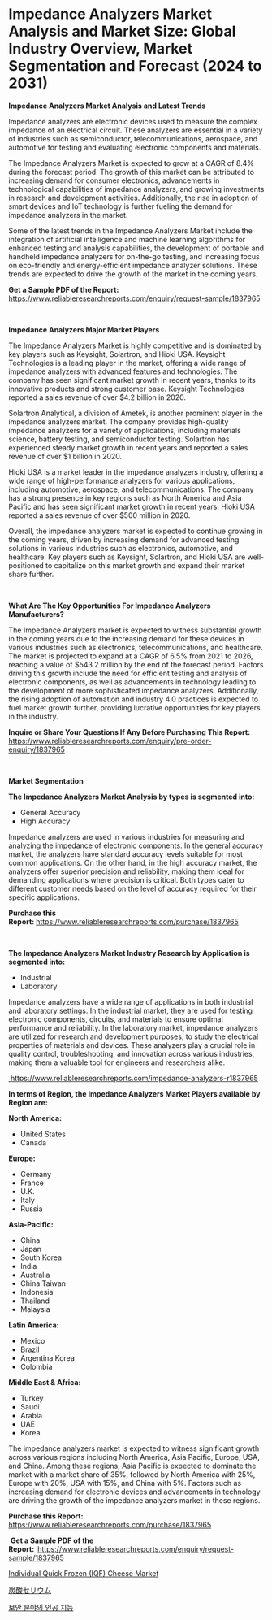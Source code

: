 <p><h1>Impedance Analyzers Market Analysis and Market Size: Global Industry Overview, Market Segmentation and Forecast (2024 to 2031)</h1></p><p><strong>Impedance Analyzers Market Analysis and Latest Trends</strong></p>
<p><p>Impedance analyzers are electronic devices used to measure the complex impedance of an electrical circuit. These analyzers are essential in a variety of industries such as semiconductor, telecommunications, aerospace, and automotive for testing and evaluating electronic components and materials.</p><p>The Impedance Analyzers Market is expected to grow at a CAGR of 8.4% during the forecast period. The growth of this market can be attributed to increasing demand for consumer electronics, advancements in technological capabilities of impedance analyzers, and growing investments in research and development activities. Additionally, the rise in adoption of smart devices and IoT technology is further fueling the demand for impedance analyzers in the market.</p><p>Some of the latest trends in the Impedance Analyzers Market include the integration of artificial intelligence and machine learning algorithms for enhanced testing and analysis capabilities, the development of portable and handheld impedance analyzers for on-the-go testing, and increasing focus on eco-friendly and energy-efficient impedance analyzer solutions. These trends are expected to drive the growth of the market in the coming years.</p></p>
<p><strong>Get a Sample PDF of the Report:&nbsp;</strong> <a href="https://www.reliableresearchreports.com/enquiry/request-sample/1837965">https://www.reliableresearchreports.com/enquiry/request-sample/1837965</a></p>
<p>&nbsp;</p>
<p><strong>Impedance Analyzers Major Market Players</strong></p>
<p><p>The Impedance Analyzers Market is highly competitive and is dominated by key players such as Keysight, Solartron, and Hioki USA. Keysight Technologies is a leading player in the market, offering a wide range of impedance analyzers with advanced features and technologies. The company has seen significant market growth in recent years, thanks to its innovative products and strong customer base. Keysight Technologies reported a sales revenue of over $4.2 billion in 2020.</p><p>Solartron Analytical, a division of Ametek, is another prominent player in the impedance analyzers market. The company provides high-quality impedance analyzers for a variety of applications, including materials science, battery testing, and semiconductor testing. Solartron has experienced steady market growth in recent years and reported a sales revenue of over $1 billion in 2020.</p><p>Hioki USA is a market leader in the impedance analyzers industry, offering a wide range of high-performance analyzers for various applications, including automotive, aerospace, and telecommunications. The company has a strong presence in key regions such as North America and Asia Pacific and has seen significant market growth in recent years. Hioki USA reported a sales revenue of over $500 million in 2020.</p><p>Overall, the impedance analyzers market is expected to continue growing in the coming years, driven by increasing demand for advanced testing solutions in various industries such as electronics, automotive, and healthcare. Key players such as Keysight, Solartron, and Hioki USA are well-positioned to capitalize on this market growth and expand their market share further.</p></p>
<p>&nbsp;</p>
<p><strong>What Are The Key Opportunities For Impedance Analyzers Manufacturers?</strong></p>
<p><p>The Impedance Analyzers market is expected to witness substantial growth in the coming years due to the increasing demand for these devices in various industries such as electronics, telecommunications, and healthcare. The market is projected to expand at a CAGR of 6.5% from 2021 to 2026, reaching a value of $543.2 million by the end of the forecast period. Factors driving this growth include the need for efficient testing and analysis of electronic components, as well as advancements in technology leading to the development of more sophisticated impedance analyzers. Additionally, the rising adoption of automation and industry 4.0 practices is expected to fuel market growth further, providing lucrative opportunities for key players in the industry.</p></p>
<p><strong>Inquire or Share Your Questions If Any Before Purchasing This Report:</strong> <a href="https://www.reliableresearchreports.com/enquiry/pre-order-enquiry/1837965">https://www.reliableresearchreports.com/enquiry/pre-order-enquiry/1837965</a></p>
<p>&nbsp;</p>
<p><strong>Market Segmentation</strong></p>
<p><strong>The Impedance Analyzers Market Analysis by types is segmented into:</strong></p>
<p><ul><li>General Accuracy</li><li>High Accuracy</li></ul></p>
<p><p>Impedance analyzers are used in various industries for measuring and analyzing the impedance of electronic components. In the general accuracy market, the analyzers have standard accuracy levels suitable for most common applications. On the other hand, in the high accuracy market, the analyzers offer superior precision and reliability, making them ideal for demanding applications where precision is critical. Both types cater to different customer needs based on the level of accuracy required for their specific applications.</p></p>
<p><strong>Purchase this Report:&nbsp;</strong><a href="https://www.reliableresearchreports.com/purchase/1837965">https://www.reliableresearchreports.com/purchase/1837965</a></p>
<p>&nbsp;</p>
<p><strong>The Impedance Analyzers Market Industry Research by Application is segmented into:</strong></p>
<p><ul><li>Industrial</li><li>Laboratory</li></ul></p>
<p><p>Impedance analyzers have a wide range of applications in both industrial and laboratory settings. In the industrial market, they are used for testing electronic components, circuits, and materials to ensure optimal performance and reliability. In the laboratory market, impedance analyzers are utilized for research and development purposes, to study the electrical properties of materials and devices. These analyzers play a crucial role in quality control, troubleshooting, and innovation across various industries, making them a valuable tool for engineers and researchers alike.</p></p>
<p><a href="https://www.reliableresearchreports.com/impedance-analyzers-r1837965">&nbsp;https://www.reliableresearchreports.com/impedance-analyzers-r1837965</a></p>
<p><strong>In terms of Region, the Impedance Analyzers Market Players available by Region are:</strong></p>
<p>
    <p> <strong> North America: </strong>
        <ul>
            <li>United States</li>
            <li>Canada</li>
        </ul>
        </p> 
    <p> <strong> Europe: </strong>
        <ul>
            <li>Germany</li>
            <li>France</li>
            <li>U.K.</li>
            <li>Italy</li>
            <li>Russia</li>
        </ul>
        </p> 
    <p> <strong> Asia-Pacific: </strong>
        <ul>
            <li>China</li>
            <li>Japan</li>
            <li>South Korea</li>
            <li>India</li>
            <li>Australia</li>
            <li>China Taiwan</li>
            <li>Indonesia</li>
            <li>Thailand</li>
            <li>Malaysia</li>
        </ul>
        </p> 
    <p> <strong> Latin America: </strong>
        <ul>
            <li>Mexico</li>
            <li>Brazil</li>
            <li>Argentina Korea</li>
            <li>Colombia</li>
        </ul>
        </p> 
    <p> <strong> Middle East & Africa: </strong>
        <ul>
            <li>Turkey</li>
            <li>Saudi</li>
            <li>Arabia</li>
            <li>UAE</li>
            <li>Korea</li>
        </ul>
    </p>
    </p>
<p><p>The impedance analyzers market is expected to witness significant growth across various regions including North America, Asia Pacific, Europe, USA, and China. Among these regions, Asia Pacific is expected to dominate the market with a market share of 35%, followed by North America with 25%, Europe with 20%, USA with 15%, and China with 5%. Factors such as increasing demand for electronic devices and advancements in technology are driving the growth of the impedance analyzers market in these regions.</p></p>
<p><strong>Purchase this Report: </strong><a href="https://www.reliableresearchreports.com/purchase/1837965">https://www.reliableresearchreports.com/purchase/1837965</a></p>
<p>&nbsp;<strong>Get a Sample PDF of the Report:&nbsp;&nbsp;</strong><a href="https://www.reliableresearchreports.com/enquiry/request-sample/1837965">https://www.reliableresearchreports.com/enquiry/request-sample/1837965</a></p>
<p><strong></strong></p>
<p><p><a href="https://forested-sushi-9b0.notion.site/Decoding-Individual-Quick-Frozen-IQF-Cheese-Market-Metrics-Market-Share-Trends-and-Growth-Patte-f8f8002ed5a04b2eae64b556e8b30b64">Individual Quick Frozen (IQF) Cheese Market</a></p><p><a href="https://github.com/JacksonWiza1924/Market-Research-Report-List-1/blob/main/470312929295.md">炭酸セリウム</a></p><p><a href="https://github.com/RichardLueilwitz787/Market-Research-Report-List-1/blob/main/496852527001.md">보안 분야의 인공 지능</a></p></p>